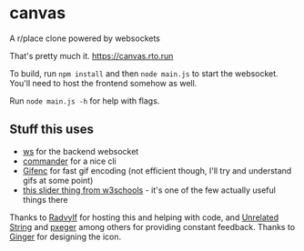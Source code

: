 # canvas
A r/place clone powered by websockets

That's pretty much it. https://canvas.rto.run

To build, run `npm install` and then `node main.js` to start the websocket. You'll need to host the frontend somehow as well.

Run `node main.js -h` for help with flags.


## Stuff this uses

- [ws](https://www.npmjs.com/package/ws) for the backend websocket
- [commander](https://www.npmjs.com/package/commander) for a nice cli
- [Gifenc](https://github.com/mattdesl/gifenc) for fast gif encoding (not efficient though, I'll try and understand gifs at some point)
- [this slider thing from w3schools](https://www.w3schools.com/howto/howto_css_switch.asp) - it's one of the few actually useful things there

Thanks to [Radvylf](https://github.com/Radvylf) for hosting this and helping with code, and [Unrelated String](https://github.com/unrelatedstring) and [pxeger](https://github.com/pxeger) among others for providing constant feedback. Thanks to [Ginger](https://github.com/gingerindustries) for designing the icon.